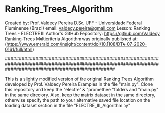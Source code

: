 # Ranking_Trees_Algorithm
Created by: Prof. Valdecy Pereira D.Sc.
UFF - Universidade Federal Fluminense (Brazil)
email:  valdecy.pereira@gmail.com
Lesson: Ranking Trees - ELECTRE III
Author's GitHub Repository: <https://github.com/Valdecy>
Ranking-Trees Multicriteria Algorithm was originally published at: (https://www.emerald.com/insight/content/doi/10.1108/DTA-07-2020-0161/full/html)

########################################################################################################################################################

This is a slightly modified version of the original Ranking Trees Algorithm developed by Prof. Valdecy Pereira
Examples in the file "main.py". Clone this repository and keep the "electre" & "promethee "folders and "main.py" in the same directory.
Also, keep the matrix dataset in the same directory, otherwise specify the path to your alternative saved file location on the loading dataset section in the file "ELECTRE_III_Algorithm.py"

